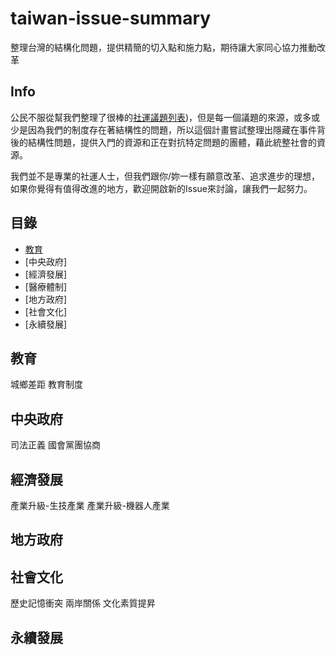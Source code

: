 # taiwan-issue-summary

整理台灣的結構化問題，提供精簡的切入點和施力點，期待讓大家同心協力推動改革


## Info

   公民不服從幫我們整理了很棒的[社運議題列表](https://www.facebook.com/CivilDisobedienceTW/photos/a.242096272640476.1073741828.241882815995155/243682345815202/?type=1&fref=nf))，但是每一個議題的來源，或多或少是因為我們的制度存在著結構性的問題，所以這個計畫嘗試整理出隱藏在事件背後的結構性問題，提供入門的資源和正在對抗特定問題的團體，藉此統整社會的資源。

   我們並不是專業的社運人士，但我們跟你/妳一樣有願意改革、追求進步的理想，如果你覺得有值得改進的地方，歡迎開啟新的Issue來討論，讓我們一起努力。

## 目錄

 - [教育](#教育)
 - [中央政府]
 - [經濟發展]
 - [醫療體制]
 - [地方政府]
 - [社會文化]
 - [永續發展]

## 教育

 城鄉差距
 教育制度

## 中央政府

 司法正義
 國會黨團協商

## 經濟發展

 產業升級-生技產業
 產業升級-機器人產業

## 地方政府

## 社會文化

 歷史記憶衝突
 兩岸關係
 文化素質提昇

## 永續發展
